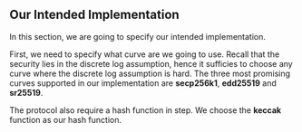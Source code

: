 ## Our Intended Implementation
In this section, we are going to specify our intended implementation.  

First, we need to specify what curve are we going to use. Recall that the security lies in the discrete log assumption, hence it sufficies to choose any curve where the discrete log assumption is hard. The three most promising curves supported in our implementation are **secp256k1**, **edd25519** and **sr25519**.

The protocol also require a hash function in step. We choose the **keccak** function as our hash function.